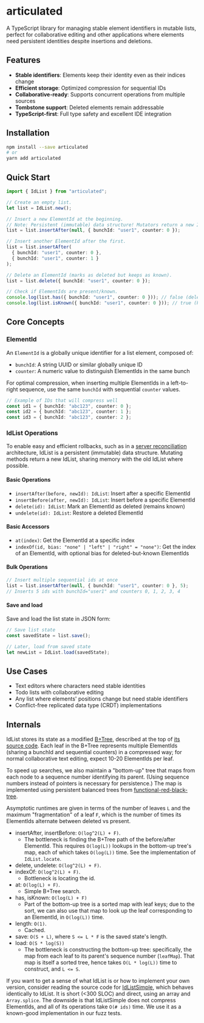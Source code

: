 # articulated

A TypeScript library for managing stable element identifiers in mutable lists, perfect for collaborative editing and other applications where elements need persistent identities despite insertions and deletions.

## Features

- **Stable identifiers**: Elements keep their identity even as their indices change
- **Efficient storage**: Optimized compression for sequential IDs
- **Collaborative-ready**: Supports concurrent operations from multiple sources
- **Tombstone support**: Deleted elements remain addressable
- **TypeScript-first**: Full type safety and excellent IDE integration

## Installation

```bash
npm install --save articulated
# or
yarn add articulated
```

## Quick Start

```typescript
import { IdList } from "articulated";

// Create an empty list.
let list = IdList.new();

// Insert a new ElementId at the beginning.
// Note: Persistent (immutable) data structure! Mutators return a new IdList.
list = list.insertAfter(null, { bunchId: "user1", counter: 0 });

// Insert another ElementId after the first.
list = list.insertAfter(
  { bunchId: "user1", counter: 0 },
  { bunchId: "user1", counter: 1 }
);

// Delete an ElementId (marks as deleted but keeps as known).
list = list.delete({ bunchId: "user1", counter: 0 });

// Check if ElementIds are present/known.
console.log(list.has({ bunchId: "user1", counter: 0 })); // false (deleted)
console.log(list.isKnown({ bunchId: "user1", counter: 0 })); // true (known but deleted)
```

## Core Concepts

### ElementId

An `ElementId` is a globally unique identifier for a list element, composed of:

- `bunchId`: A string UUID or similar globally unique ID
- `counter`: A numeric value to distinguish ElementIds in the same bunch

For optimal compression, when inserting multiple ElementIds in a left-to-right sequence, use the same `bunchId` with sequential `counter` values.

```typescript
// Example of IDs that will compress well
const id1 = { bunchId: "abc123", counter: 0 };
const id2 = { bunchId: "abc123", counter: 1 };
const id3 = { bunchId: "abc123", counter: 2 };
```

### IdList Operations

To enable easy and efficient rollbacks, such as in a [server reconciliation](https://mattweidner.com/2024/06/04/server-architectures.html#1-server-reconciliation) architecture, IdList is a persistent (immutable) data structure. Mutating methods return a new IdList, sharing memory with the old IdList where possible.

#### Basic Operations

- `insertAfter(before, newId): IdList`: Insert after a specific ElementId
- `insertBefore(after, newId): IdList`: Insert before a specific ElementId
- `delete(id): IdList`: Mark an ElementId as deleted (remains known)
- `undelete(id): IdList`: Restore a deleted ElementId

#### Basic Accessors

- `at(index)`: Get the ElementId at a specific index
- `indexOf(id, bias: "none" | "left" | "right" = "none")`: Get the index of an ElementId, with optional bias for deleted-but-known ElementIds

#### Bulk Operations

```typescript
// Insert multiple sequential ids at once
list = list.insertAfter(null, { bunchId: "user1", counter: 0 }, 5);
// Inserts 5 ids with bunchId="user1" and counters 0, 1, 2, 3, 4
```

#### Save and load

Save and load the list state in JSON form:

```typescript
// Save list state
const savedState = list.save();

// Later, load from saved state
let newList = IdList.load(savedState);
```

## Use Cases

- Text editors where characters need stable identities
- Todo lists with collaborative editing
- Any list where elements' positions change but need stable identifiers
- Conflict-free replicated data type (CRDT) implementations

## Internals

IdList stores its state as a modified [B+Tree](https://en.wikipedia.org/wiki/B%2B_tree), described at the top of [its source code](./src/id_list.ts). Each leaf in the B+Tree represents multiple ElementIds (sharing a bunchId and sequential counters) in a compressed way; for normal collaborative text editing, expect 10-20 ElementIds per leaf.

To speed up searches, we also maintain a "bottom-up" tree that maps from each node to a sequence number identifying its parent. (Using sequence numbers instead of pointers is necessary for persistence.) The map is implemented using persistent balanced trees from [functional-red-black-tree](https://www.npmjs.com/package/functional-red-black-tree).

Asymptotic runtimes are given in terms of the number of leaves `L` and the maximum "fragmentation" of a leaf `F`, which is the number of times its ElementIds alternate between deleted vs present.

- insertAfter, insertBefore: `O(log^2(L) + F)`.
  - The bottleneck is finding the B+Tree path of the before/after ElementId. This requires `O(log(L))` lookups in the bottom-up tree's map, each of which takes `O(log(L))` time. See the implementation of `IdList.locate`.
- delete, undelete: `O(log^2(L) + F)`.
- indexOf: `O(log^2(L) + F)`.
  - Bottleneck is locating the id.
- at: `O(log(L) + F)`.
  - Simple B+Tree search.
- has, isKnown: `O(log(L) + F)`
  - Part of the bottom-up tree is a sorted map with leaf keys; due to the sort, we can also use that map to look up the leaf corresponding to an ElementId, in `O(log(L))` time.
- length: `O(1)`.
  - Cached.
- save: `O(S + L)`, where `S <= L * F` is the saved state's length.
- load: `O(S * log(S))`
  - The bottleneck is constructing the bottom-up tree: specifically, the map from each leaf to its parent's sequence number (`leafMap`). That map is itself a sorted tree, hence takes `O(L * log(L))` time to construct, and `L <= S`.

If you want to get a sense of what IdList is or how to implement your own version, consider reading the source code for [IdListSimple](./test/id_list_simple.ts), which behaves identically to IdList. It is short (<300 SLOC) and direct, using an array and `Array.splice`. The downside is that IdListSimple does not compress ElementIds, and all of its operations take `O(# ids)` time. We use it as a known-good implementation in our fuzz tests.

<!-- TODO: related work: CRDTs, ropes, list-positions, ?? -->
